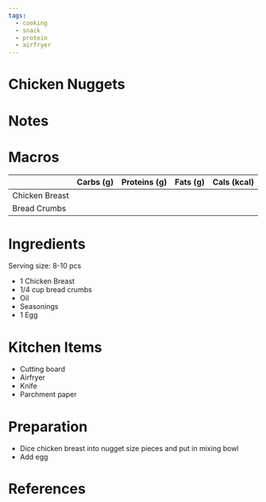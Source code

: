 ```yaml
---
tags:
  - cooking
  - snack
  - protein
  - airfryer
---
```

# Chicken Nuggets

# Notes

# Macros

|  | Carbs (g) | Proteins (g) | Fats (g) | Cals (kcal) |
| --- | --- | --- | --- | --- |
| Chicken Breast |  |  |  |  |
| Bread Crumbs |  |  |  |  |

# Ingredients

Serving size: 8-10 pcs

- 1 Chicken Breast
- 1/4 cup bread crumbs
- Oil
- Seasonings
- 1 Egg

# Kitchen Items

- Cutting board
- Airfryer
- Knife
- Parchment paper

# Preparation

- Dice chicken breast into nugget size pieces and put in mixing bowl
- Add egg

# References